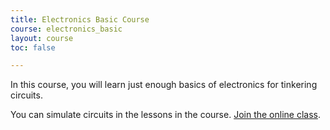 ```yaml
---
title: Electronics Basic Course
course: electronics_basic
layout: course
toc: false

---
```


In this course, you will learn just enough basics of electronics for tinkering
circuits.

You can simulate circuits in the lessons in the course.
[Join the online class](https://www.tinkercad.com/joinclass/Z6E4QRDGS8YG).
